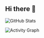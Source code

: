 ## Hi there 👋

![GitHub Stats](https://github-readme-stats.vercel.app/api?username=zihanpeter&show_icons=true)

![Activity Graph](https://github-readme-activity-graph.vercel.app/graph?username=zihanpeter)

<!--
**zihanpeter/zihanpeter** is a ✨ _special_ ✨ repository because its `README.md` (this file) appears on your GitHub profile.

Here are some ideas to get you started:

- 🔭 I’m currently working on ...
- 🌱 I’m currently learning ...
- 👯 I’m looking to collaborate on ...
- 🤔 I’m looking for help with ...
- 💬 Ask me about ...
- 📫 How to reach me: ...
- 😄 Pronouns: ...
- ⚡ Fun fact: ...
-->
